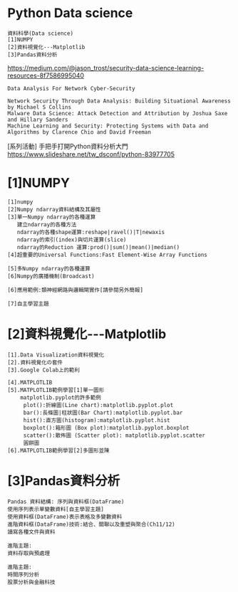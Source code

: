 
# Python Data science
```
資料科學(Data science)
[1]NUMPY
[2]資料視覺化---Matplotlib
[3]Pandas資料分析
```

https://medium.com/@jason_trost/security-data-science-learning-resources-8f7586995040
```
Data Analysis For Network Cyber-Security

Network Security Through Data Analysis: Building Situational Awareness by Michael S Collins
Malware Data Science: Attack Detection and Attribution by Joshua Saxe and Hillary Sanders
Machine Learning and Security: Protecting Systems with Data and Algorithms by Clarence Chio and David Freeman
```

[系列活動] 手把手打開Python資料分析大門  
https://www.slideshare.net/tw_dsconf/python-83977705

# [1]NUMPY
```
[1]numpy  
[2]Numpy ndarray資料結構及其屬性  
[3]單一Numpy ndarray的各種運算  
   建立ndarray的各種方法  
   ndarray的各種shape運算:reshape|ravel()|T|newaxis  
   ndarray的索引(index)與切片運算(slice)  
   ndarray的Reduction 運算:prod()|sum()|mean()|median()  
[4]超重要的Universal Functions:Fast Element-Wise Array Functions  

[5]多Numpy ndarray的各種運算  
[6]Numpy的廣播機制(Broadcast)  

[6]應用範例:類神經網路與邏輯閘實作[請參閱另外簡報]  

[7]自主學習主題
```

# [2]資料視覺化---Matplotlib
```
[1].Data Visualization資料視覺化
[2].資料視覺化の套件
[3].Google Colab上的範利

[4].MATPLOTLIB
[5].MATPLOTLIB範例學習[1]單一圖形
    matplotlib.pyplot的許多範例
     plot():折線圖(Line chart):matplotlib.pyplot.plot
     bar():長條圖|柱狀圖(Bar Chart):matplotlib.pyplot.bar
     hist():直方圖(histogram):matplotlib.pyplot.hist
     boxplot():箱形圖 (Box plot):matplotlib.pyplot.boxplot
     scatter():散佈圖 (Scatter plot): matplotlib.pyplot.scatter
     圓餅圖
[6].MATPLOTLIB範例學習[2]多圖形並陳
```
# [3]Pandas資料分析
```
Pandas 資料結構: 序列與資料框(DataFrame)
使用序列表示單變數資料[自主學習主題]
使用資料框(DataFrame)表示表格及多變數資料
進階資料框(DataFrame)技術:結合、關聯以及重塑與聚合(Ch11/12)
讀寫各種文件與資料
```
```
進階主題:
資料存取與預處理
```
```
進階主題:
時間序列分析
股票分析與金融科技
```

